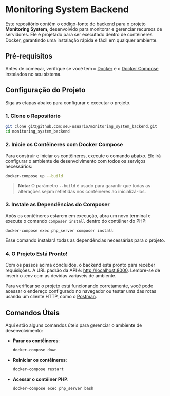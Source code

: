 
# Monitoring System Backend

Este repositório contém o código-fonte do backend para o projeto **Monitoring System**, desenvolvido para monitorar e gerenciar recursos de servidores. Ele é projetado para ser executado dentro de contêineres Docker, garantindo uma instalação rápida e fácil em qualquer ambiente.

## Pré-requisitos

Antes de começar, verifique se você tem o [Docker](https://docs.docker.com/get-docker/) e o [Docker Compose](https://docs.docker.com/compose/install/) instalados no seu sistema.

## Configuração do Projeto

Siga as etapas abaixo para configurar e executar o projeto.

### 1. Clone o Repositório

```bash
git clone git@github.com:seu-usuario/monitoring_system_backend.git
cd monitoring_system_backend
```

### 2. Inicie os Contêineres com Docker Compose

Para construir e iniciar os contêineres, execute o comando abaixo. Ele irá configurar o ambiente de desenvolvimento com todos os serviços necessários:

```bash
docker-compose up --build
```

> **Nota:** O parâmetro `--build` é usado para garantir que todas as alterações sejam refletidas nos contêineres ao inicializá-los.

### 3. Instale as Dependências do Composer

Após os contêineres estarem em execução, abra um novo terminal e execute o comando `composer install` dentro do contêiner do PHP:

```bash
docker-compose exec php_server composer install
```

Esse comando instalará todas as dependências necessárias para o projeto.

### 4. O Projeto Está Pronto!

Com os passos acima concluídos, o backend está pronto para receber requisições. A URL padrão da API é: [http://localhost:8000](http://localhost:8000). Lembre-se de inserir o .env com as devidas variaveis de ambiente.

Para verificar se o projeto está funcionando corretamente, você pode acessar o endereço configurado no navegador ou testar uma das rotas usando um cliente HTTP, como o [Postman](https://www.postman.com/).

## Comandos Úteis

Aqui estão alguns comandos úteis para gerenciar o ambiente de desenvolvimento:

- **Parar os contêineres**:
  ```bash
  docker-compose down
  ```

- **Reiniciar os contêineres**:
  ```bash
  docker-compose restart
  ```

- **Acessar o contêiner PHP**:
  ```bash
  docker-compose exec php_server bash
  ```

